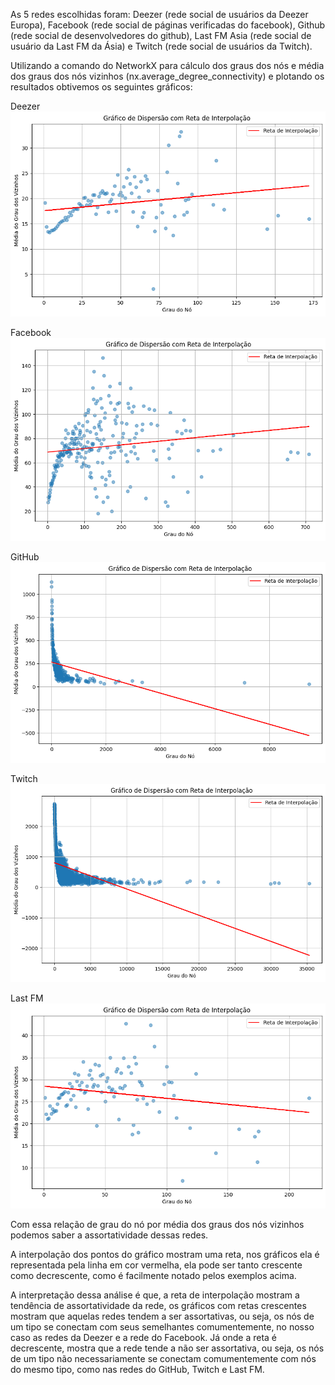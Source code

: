 As 5 redes escolhidas foram: Deezer (rede social de usuários da Deezer Europa), Facebook (rede social de páginas verificadas do facebook), Github (rede social de desenvolvedores do github), Last FM Asia (rede social de usuário da Last FM da Ásia) e Twitch (rede social de usuários da Twitch).

Utilizando a comando do NetworkX para cálculo dos graus dos nós e média dos graus dos nós vizinhos (nx.average_degree_connectivity) e plotando os resultados obtivemos os seguintes gráficos:

Deezer   
![dezzer_graph](deezer_graph.png "Deezer")

Facebook   
![facebook_graph](facebook_graph.png "Facebook")

GitHub   
![github_graph](github_graph.png "GitHub")

Twitch   
![twitch_graph](twitch_graph.png "Twitch")

Last FM   
![lastfm_graph](lastfm_graph.png "Last FM")

Com essa relação de grau do nó por média dos graus dos nós vizinhos podemos saber a assortatividade dessas redes.

A interpolação dos pontos do gráfico mostram uma reta, nos gráficos ela é representada pela linha em cor vermelha, ela pode ser tanto crescente como decrescente, como é facilmente notado pelos exemplos acima.

A interpretação dessa análise é que, a reta de interpolação mostram a tendência de assortatividade da rede, os gráficos com retas crescentes mostram que aquelas redes tendem a ser assortativas, ou seja, os nós de um tipo se conectam com seus semelhantes comumentemente, no nosso caso as redes da Deezer e a rede do Facebook. Já onde a reta é decrescente, mostra que a rede tende a não ser assortativa, ou seja, os nós de um tipo não necessariamente se conectam comumentemente com nós do mesmo tipo, como nas redes do GitHub, Twitch e Last FM.
